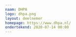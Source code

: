 ```yaml
---
naam: DHPA
logo: dhpa.png
layout: deelnemer
homepage: https://www.dhpa.nl/
ondertekend: 2020-07-14 00:00
---
```

